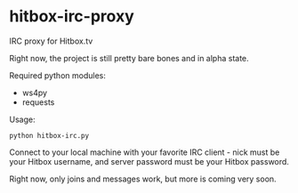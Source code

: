 # hitbox-irc-proxy
IRC proxy for Hitbox.tv

Right now, the project is still pretty bare bones and in alpha state.

Required python modules:
- ws4py
- requests

Usage:
````
python hitbox-irc.py
````

Connect to your local machine with your favorite IRC client - nick must be your Hitbox username, and server password must be your Hitbox password.

Right now, only joins and messages work, but more is coming very soon.
